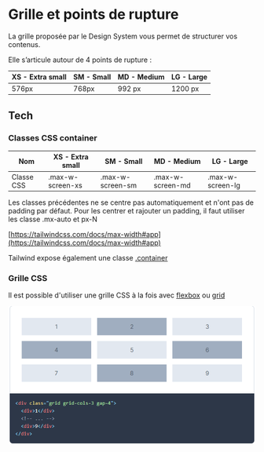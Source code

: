 # Grille et points de rupture

<GithubLink docPath="fundamentals/Grid.md" />

La grille proposée par le Design System vous permet de structurer vos contenus. 

Elle s’articule autour de 4 points de rupture : 

| XS - Extra small | SM - Small | MD - Medium | LG - Large |
|------------------|------------|-------------|------------|
|  576px           |  768px     | 992 px      |  1200 px   |

## Tech

### Classes CSS container

| Nom        | XS - Extra small | SM - Small       | MD - Medium      | LG - Large       |
|------------|------------------|------------------|------------------|------------------|
| Classe CSS | .max-w-screen-xs | .max-w-screen-sm | .max-w-screen-md | .max-w-screen-lg |

Les classes précédentes ne se centre pas automatiquement et n'ont pas de padding par défaut. Pour les centrer et rajouter un padding, il faut utiliser les classe .mx-auto et px-N

[https://tailwindcss.com/docs/max-width#app](https://tailwindcss.com/docs/max-width#app)

Tailwind expose également une classe [.container](https://tailwindcss.com/docs/container#app)

### Grille CSS

Il est possible d'utiliser une grille CSS à la fois avec [flexbox](https://tailwindcss.com/components/flexbox-grids#app) ou [grid](https://tailwindcss.com/docs/grid-template-columns)

![Grid Example](./assets/grid-example.png)


